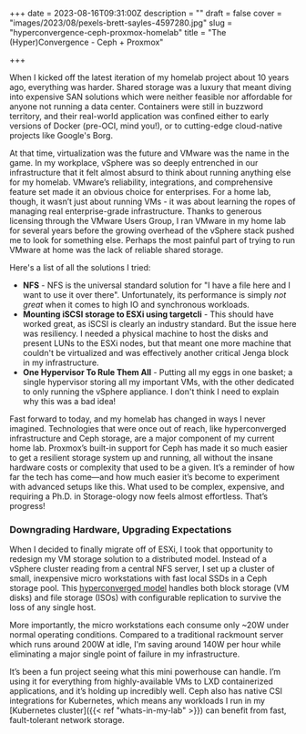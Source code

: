 +++
date = 2023-08-16T09:31:00Z
description = ""
draft = false
cover = "images/2023/08/pexels-brett-sayles-4597280.jpg"
slug = "hyperconvergence-ceph-proxmox-homelab"
title = "The (Hyper)Convergence - Ceph + Proxmox"

+++

When I kicked off the latest iteration of my homelab project about 10 years ago, everything was harder.  Shared storage was a luxury that meant diving into expensive SAN solutions which were neither feasible nor affordable for anyone not running a data center.  Containers were still in buzzword territory, and their real-world application was confined either to early versions of Docker (pre-OCI, mind you!), or to cutting-edge cloud-native projects like Google's Borg.

At that time, virtualization was the future and VMware was the name in the game.  In my workplace, vSphere was so deeply entrenched in our infrastructure that it felt almost absurd to think about running anything else for my homelab.  VMware’s reliability, integrations, and comprehensive feature set made it an obvious choice for enterprises.  For a home lab, though, it wasn’t just about running VMs - it was about learning the ropes of managing real enterprise-grade infrastructure.  Thanks to generous licensing through the VMware Users Group, I ran VMware in my home lab for several years before the growing overhead of the vSphere stack pushed me to look for something else.  Perhaps the most painful part of trying to run VMware at home was the lack of reliable shared storage.

Here's a list of all the solutions I tried:
* **NFS** - NFS is the universal standard solution for "I have a file here and I want to use it over there".  Unfortunately, its performance is simply *not great* when it comes to high IO and synchronous workloads.
* **Mounting iSCSI storage to ESXi using targetcli** - This should have worked great, as iSCSI is clearly an industry standard.  But the issue here was resiliency.  I needed a physical machine to host the disks and present LUNs to the ESXi nodes, but that meant one more machine that couldn't be virtualized and was effectively another critical Jenga block in my infrastructure.
* **One Hypervisor To Rule Them All** - Putting all my eggs in one basket; a single hypervisor storing all my important VMs, with the other dedicated to only running the vSphere appliance.  I don't think I need to explain why this was a bad idea!

Fast forward to today, and my homelab has changed in ways I never imagined. Technologies that were once out of reach, like hyperconverged infrastructure and Ceph storage, are a major component of my current home lab.  Proxmox’s built-in support for Ceph has made it so much easier to get a resilient storage system up and running, all without the insane hardware costs or complexity that used to be a given.  It’s a reminder of how far the tech has come—and how much easier it’s become to experiment with advanced setups like this.  What used to be complex, expensive, and requiring a Ph.D. in Storage-ology now feels almost effortless.  That’s progress!

### Downgrading Hardware, Upgrading Expectations
When I decided to finally migrate off of ESXi, I took that opportunity to redesign my VM storage solution to a distributed model.  Instead of a vSphere cluster reading from a central NFS server, I set up a cluster of small, inexpensive micro workstations with fast local SSDs in a Ceph storage pool.  This [hyperconverged model](https://pve.proxmox.com/wiki/Deploy_Hyper-Converged_Ceph_Cluster) handles both block storage (VM disks) and file storage (ISOs) with configurable replication to survive the loss of any single host.

More importantly, the micro workstations each consume only ~20W under normal operating conditions.  Compared to a traditional rackmount server which runs around 200W at idle, I'm saving around 140W per hour while eliminating a major single point of failure in my infrastructure.

It’s been a fun project seeing what this mini powerhouse can handle.  I’m using it for everything from highly-available VMs to LXD containerized applications, and it’s holding up incredibly well.  Ceph also has native CSI integrations for Kubernetes, which means any workloads I run in my [Kubernetes cluster]({{< ref "whats-in-my-lab" >}}) can benefit from fast, fault-tolerant network storage.